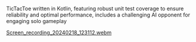 TicTacToe written in Kotlin, featuring robust unit test coverage to ensure reliability and optimal performance, includes a challenging AI opponent for engaging solo gameplay

[Screen_recording_20240218_123112.webm](https://github.com/Mc231/TicTacToe/assets/10907085/21a6db8c-7097-4779-a759-9828b4e6401b)
